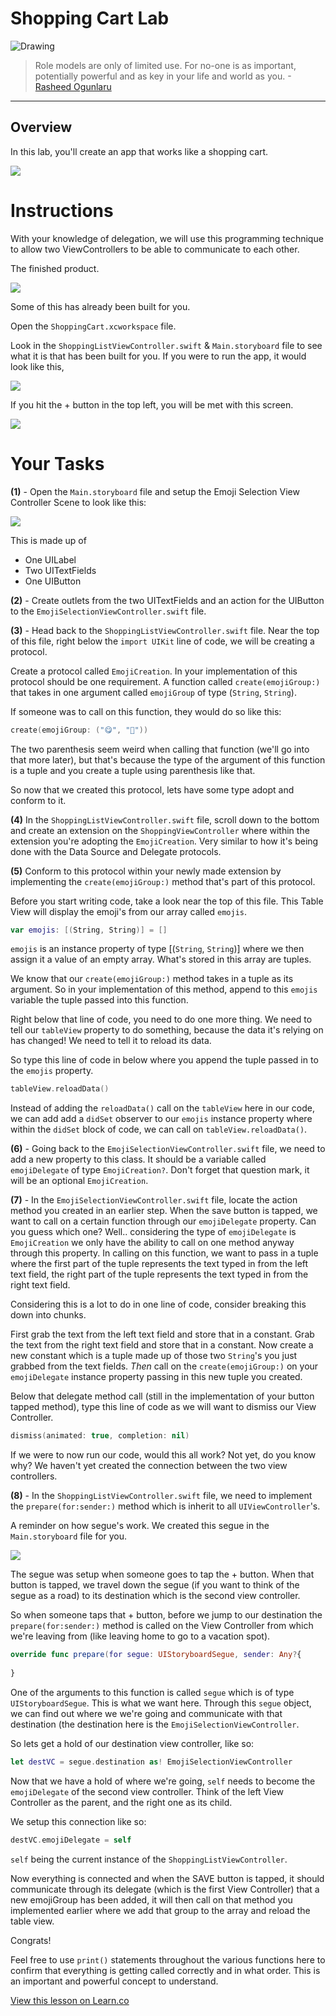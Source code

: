 # Shopping Cart Lab 


![Drawing](http://i.imgur.com/KcAYJFV.jpg?1)  

> Role models are only of limited use. For no-one is as important, potentially powerful and as key in your life and world as you. -[Rasheed Ogunlaru](https://en.wikipedia.org/wiki/Rasheed_Ogunlaru)
 
---
## Overview

In this lab, you'll create an app that works like a shopping cart. 

![](http://i.imgur.com/2NMfm0Y.png?1)

# Instructions

With your knowledge of delegation, we will use this programming technique to allow two ViewControllers to be able to communicate to each other.

The finished product.

![](http://i.imgur.com/U1ye2GD.png?1)

Some of this has already been built for you. 

Open the `ShoppingCart.xcworkspace` file.

Look in the `ShoppingListViewController.swift` & `Main.storyboard` file to see what it is that has been built for you. If you were to run the app, it would look like this,

![](http://i.imgur.com/ZAIaHU1.png?1)

If you hit the + button in the top left, you will be met with this screen.

![](http://i.imgur.com/XpRs4FY.png?1)

# Your Tasks

**(1)** - Open the `Main.storyboard` file and setup the Emoji Selection View Controller Scene to look like this:

![](http://i.imgur.com/KLFKx3f.png?1)

This is made up of
* One UILabel
* Two UITextFields
* One UIButton

**(2)** - Create outlets from the two UITextFields and an action for the UIButton to the 
`EmojiSelectionViewController.swift` file.

**(3)** - Head back to the `ShoppingListViewController.swift` file. Near the top of this file, right below the `import UIKit` line of code, we will be creating a protocol.

Create a protocol called `EmojiCreation`. In your implementation of this protocol should be one requirement. A function called `create(emojiGroup:)` that takes in one argument called `emojiGroup` of type (`String`, `String`).

If someone was to call on this function, they would do so like this:

```swift
create(emojiGroup: ("😋", "🤕"))
```

The two parenthesis seem weird when calling that function (we'll go into that more later), but that's because the type of the argument of this function is a tuple and you create a tuple using parenthesis like that.

So now that we created this protocol, lets have some type adopt and conform to it.

**(4)** In the `ShoppingListViewController.swift` file, scroll down to the bottom and create an extension on the `ShoppingViewController` where within the extension you're adopting the `EmojiCreation`. Very similar to how it's being done with the Data Source and Delegate protocols.

**(5)** Conform to this protocol within your newly made extension by implementing the `create(emojiGroup:)` method that's part of this protocol. 

Before you start writing code, take a look near the top of this file. This Table View will display the emoji's from our array called `emojis`.

```swift
var emojis: [(String, String)] = []
```

`emojis` is an instance property of type [(`String`, `String`)] where we then assign it a value of an empty array. What's stored in this array are tuples.

We know that our `create(emojiGroup:)` method takes in a tuple as its argument. So in your implementation of this method, append to this `emojis` variable the tuple passed into this function.

Right below that line of code, you need to do one more thing. We need to tell our `tableView` property to do something, because the data it's relying on has changed! We need to tell it to reload its data. 

So type this line of code in below where you append the tuple passed in to the `emojis` property.

```swift
tableView.reloadData()
```

Instead of adding the `reloadData()` call on the `tableView` here in our code, we can add add a `didSet` observer to our `emojis` instance property where within the `didSet` block of code, we can call on `tableView.reloadData()`.

**(6)** - Going back to the `EmojiSelectionViewController.swift` file, we need to add a new property to this class. It should be a variable called `emojiDelegate` of type `EmojiCreation?`. Don't forget that question mark, it will be an optional `EmojiCreation`. 

**(7)** - In the `EmojiSelectionViewController.swift` file, locate the action method you created in an earlier step. When the save button is tapped, we want to call on a certain function through our `emojiDelegate` property. Can you guess which one? Well.. considering the type of `emojiDelegate` is  `EmojiCreation` we only have the ability to call on one method anyway through this property. In calling on this function, we want to pass in a tuple where the first part of the tuple represents the text typed in from the left text field, the right part of the tuple represents the text typed in from the right text field.

Considering this is a lot to do in one line of code, consider breaking this down into chunks.

First grab the text from the left text field and store that in a constant. Grab the text from the right text field and store that in a constant. Now create a new constant which is a tuple made up of those two `String`'s you just grabbed from the text fields. _Then_ call on the `create(emojiGroup:)` on your `emojiDelegate` instance property passing in this new tuple you created.

Below that delegate method call (still in the implementation of your button tapped method), type this line of code as we will want to dismiss our View Controller.

```swift
dismiss(animated: true, completion: nil)
```

If we were to now run our code, would this all work? Not yet, do you know why? We haven't yet created the connection between the two view controllers.

**(8)** - In the `ShoppingListViewController.swift` file, we need to implement the `prepare(for:sender:)` method which is inherit to all `UIViewController`'s.

A reminder on how segue's work. We created this segue in the `Main.storyboard` file for you.

![](http://i.imgur.com/Q8eNidn.png?1)

The segue was setup when someone goes to tap the + button. When that button is tapped, we travel down the segue (if you want to think of the segue as a road) to its destination which is the second view controller.

So when someone taps that + button, before we jump to our destination the `prepare(for:sender:)` method is called on the View Controller from which we're leaving from (like leaving home to go to a vacation spot). 

```swift
override func prepare(for segue: UIStoryboardSegue, sender: Any?{
        
}
```

One of the arguments to this function is called `segue` which is of type `UIStoryboardSegue`. This is what we want here. Through this `segue` object, we can find out where we we're going and communicate with that destination (the destination here is the `EmojiSelectionViewController`.

So lets get a hold of our destination view controller, like so:

```swift
let destVC = segue.destination as! EmojiSelectionViewController
```

Now that we have a hold of where we're going, `self` needs to become the `emojiDelegate` of the second view controller. Think of the left View Controller as the parent, and the right one as its child.

We setup this connection like so:

```swift
destVC.emojiDelegate = self
```

`self` being the current instance of the `ShoppingListViewController`.

Now everything is connected and when the SAVE button is tapped, it should communicate through its delegate (which is the first View Controller) that a new emojiGroup has been added, it will then call on that method you implemented earlier where we add that group to the array and reload the table view.

Congrats!

Feel free to use `print()` statements throughout the various functions here to confirm that everything is getting called correctly and in what order. This is an important and powerful concept to understand.

<a href='https://learn.co/lessons/ProtocolDelegate' data-visibility='hidden'>View this lesson on Learn.co</a>
